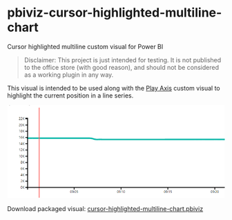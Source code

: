 # pbiviz-cursor-highlighted-multiline-chart
Cursor highlighted multiline custom visual for Power BI

>Disclaimer: This project is just intended for testing. It is not published to the office store (with good reason), and should not be considered as a working plugin in any way.


This visual is intended to be used along with the [Play Axis](https://github.com/mprozil/PlayAxis) custom visual to highlight the current position in a line series.

![](example.PNG)

Download packaged visual: 
[cursor-highlighted-multiline-chart.pbiviz](https://github.com/KristofferBerge/pbiviz-cursor-highlighted-multiline-chart/raw/master/dist/cursor-highlighted-multiline-chart.pbiviz)